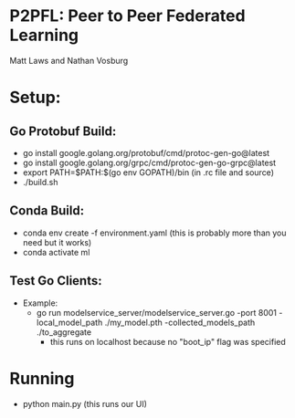 # P2PFL: Peer to Peer Federated Learning
Matt Laws and Nathan Vosburg

# Setup:
## Go Protobuf Build:
- go install google.golang.org/protobuf/cmd/protoc-gen-go@latest
- go install google.golang.org/grpc/cmd/protoc-gen-go-grpc@latest
- export PATH=\$PATH:\$(go env GOPATH)/bin (in .rc file and source)
- ./build.sh

## Conda Build:
- conda env create -f environment.yaml (this is probably more than you need but it works)
- conda activate ml

## Test Go Clients:
- Example:
    - go run modelservice_server/modelservice_server.go -port 8001 -local_model_path ./my_model.pth -collected_models_path ./to_aggregate
        - this runs on localhost because no "boot_ip" flag was specified


# Running

- python main.py (this runs our UI)
